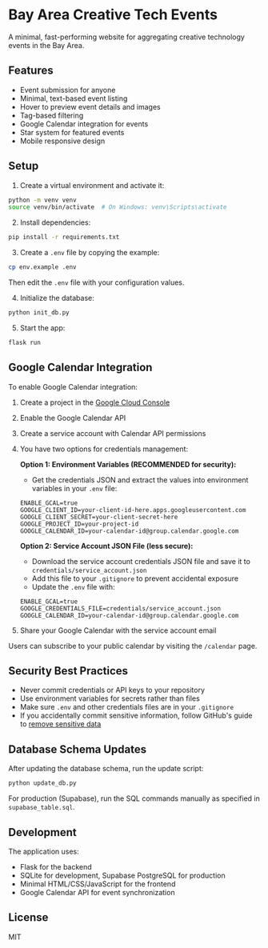 # Bay Area Creative Tech Events

A minimal, fast-performing website for aggregating creative technology events in the Bay Area.

## Features

- Event submission for anyone
- Minimal, text-based event listing
- Hover to preview event details and images
- Tag-based filtering
- Google Calendar integration for events
- Star system for featured events
- Mobile responsive design

## Setup

1. Create a virtual environment and activate it:
```bash
python -m venv venv
source venv/bin/activate  # On Windows: venv\Scripts\activate
```

2. Install dependencies:
```bash
pip install -r requirements.txt
```

3. Create a `.env` file by copying the example:
```bash
cp env.example .env
```
Then edit the `.env` file with your configuration values.

4. Initialize the database:
```bash
python init_db.py
```

5. Start the app:
```bash
flask run
```

## Google Calendar Integration

To enable Google Calendar integration:

1. Create a project in the [Google Cloud Console](https://console.cloud.google.com/)
2. Enable the Google Calendar API
3. Create a service account with Calendar API permissions
4. You have two options for credentials management:

   **Option 1: Environment Variables (RECOMMENDED for security):**
   - Get the credentials JSON and extract the values into environment variables in your `.env` file:
   ```
   ENABLE_GCAL=true
   GOOGLE_CLIENT_ID=your-client-id-here.apps.googleusercontent.com
   GOOGLE_CLIENT_SECRET=your-client-secret-here
   GOOGLE_PROJECT_ID=your-project-id
   GOOGLE_CALENDAR_ID=your-calendar-id@group.calendar.google.com
   ```

   **Option 2: Service Account JSON File (less secure):**
   - Download the service account credentials JSON file and save it to `credentials/service_account.json`
   - Add this file to your `.gitignore` to prevent accidental exposure
   - Update the `.env` file with:
   ```
   ENABLE_GCAL=true
   GOOGLE_CREDENTIALS_FILE=credentials/service_account.json
   GOOGLE_CALENDAR_ID=your-calendar-id@group.calendar.google.com
   ```

5. Share your Google Calendar with the service account email

Users can subscribe to your public calendar by visiting the `/calendar` page.

## Security Best Practices

- Never commit credentials or API keys to your repository
- Use environment variables for secrets rather than files
- Make sure `.env` and other credentials files are in your `.gitignore`
- If you accidentally commit sensitive information, follow GitHub's guide to [remove sensitive data](https://docs.github.com/en/authentication/keeping-your-account-and-data-secure/removing-sensitive-data-from-a-repository)

## Database Schema Updates

After updating the database schema, run the update script:
```bash
python update_db.py
```

For production (Supabase), run the SQL commands manually as specified in `supabase_table.sql`.

## Development

The application uses:
- Flask for the backend
- SQLite for development, Supabase PostgreSQL for production
- Minimal HTML/CSS/JavaScript for the frontend
- Google Calendar API for event synchronization

## License

MIT 